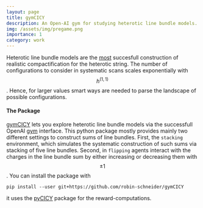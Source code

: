 ```yaml
---
layout: page
title: gymCICY
description: An Open-AI gym for studying heterotic line bundle models.
img: /assets/img/pregame.png
importance: 1
category: work
---
```


Heterotic line bundle models are the [most](https://arxiv.org/abs/1810.00444) succesfull construction of realistic compactification for the heterotic string. The number of configurations to consider in systematic scans scales exponentially with $$h^{(1,1)}$$. Hence, for larger values smart ways are needed to parse the landscape of possible configurations.

#### The Package

[gymCICY](https://github.com/robin-schneider/gymCICY) lets you explore heterotic line bundle models via the successfull OpenAI [gym](https://gym.openai.com/) interface. This python package mostly provides mainly two different settings to construct sums of line bundles. First, the `stacking` environment, which simulates the systematic construction of such sums via stacking of five line bundles. Second, in `flipping` agents interact with the charges in the line bundle sum by either increasing or decreasing them with $$\pm 1$$. You can install the package with

```console
pip install --user git+https://github.com/robin-schneider/gymCICY
```

it uses the [pyCICY](https://github.com/robin-schneider/CICY) package for the reward-computations.

